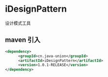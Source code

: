 # iDesignPattern
设计模式工具

## maven 引入

```xml
<dependency>
      <groupId>cn.java-union</groupId>
      <artifactId>iDesignPattern</artifactId>
      <version>1.0.1-RELEASE</version>
</dependency>
```
